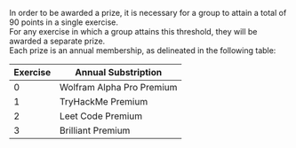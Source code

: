 In order to be awarded a prize, it is necessary for a group to attain a total of 90 points in a single exercise.\
For any exercise in which a group attains this threshold, they will be awarded a separate prize.\
Each prize is an annual membership, as delineated in the following table:

|Exercise | Annual Substription |
|---------|---------------------|
|0| Wolfram Alpha Pro Premium|
|1|TryHackMe Premium |
|2| Leet Code Premium |
|3| Brilliant Premium |
